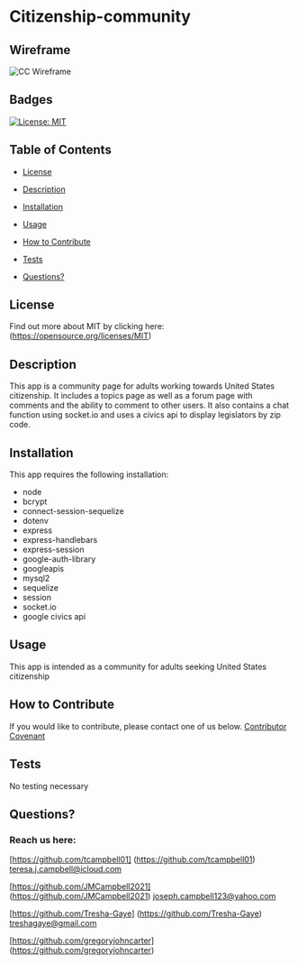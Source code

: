 # Citizenship-community

## Wireframe

![CC Wireframe](https://user-images.githubusercontent.com/92699311/156602270-f477df13-8c46-4d99-88b0-d3fda7d9bff2.png)

 ## Badges

  [![License: MIT](https://img.shields.io/badge/License-MIT-yellow.svg)](https://opensource.org/licenses/MIT)

  ## Table of Contents

  * [License](#license)

  * [Description](#description)

  * [Installation](#installation)

  * [Usage](#usage)

  * [How to Contribute](#how-to-contribute)

  * [Tests](#tests)

  * [Questions?](#questions)

  ## License
  Find out more about MIT by clicking here:
  (https://opensource.org/licenses/MIT)

  ## Description

 This app is a community page for adults working towards United States citizenship.  It includes a topics page as well as a forum page with comments and the ability to comment to other users.  It also contains a chat function using socket.io and uses a civics api to display legislators by zip code. 

  ## Installation

 This app requires the following installation: 
 - node 
 - bcrypt
 - connect-session-sequelize
 - dotenv
 - express
 - express-handlebars
 - express-session
 - google-auth-library
 - googleapis
 - mysql2
 - sequelize
 - session
 - socket.io
 - google civics api 
   
  ## Usage

 This app is intended as a community for adults seeking United States citizenship

  ## How to Contribute
  
  If you would like to contribute, please contact one of us below. 
  [Contributor Covenant](https://www.contributor-covenant.org/)

  ## Tests
  No testing necessary

  ## Questions?

  ### Reach us here: 
  [https://github.com/tcampbell01] (https://github.com/tcampbell01)  
  teresa.j.campbell@icloud.com

  [https://github.com/JMCampbell2021] (https://github.com/JMCampbell2021)
  joseph.campbell123@yahoo.com

  [https://github.com/Tresha-Gaye] (https://github.com/Tresha-Gaye)
  treshagaye@gmail.com


  [https://github.com/gregoryjohncarter] (https://github.com/gregoryjohncarter)


